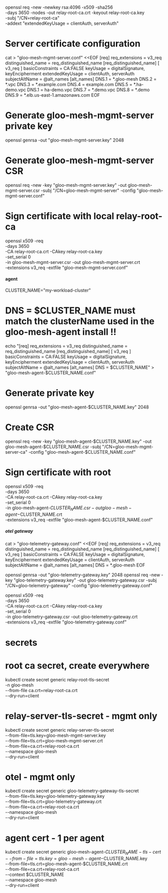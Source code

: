 
openssl req -new -newkey rsa:4096 -x509 -sha256 \
        -days 3650 -nodes -out relay-root-ca.crt -keyout relay-root-ca.key \
        -subj "/CN=relay-root-ca" \
        -addext "extendedKeyUsage = clientAuth, serverAuth"


# Server certificate configuration
cat > "gloo-mesh-mgmt-server.conf" <<EOF
[req]
req_extensions = v3_req
distinguished_name = req_distinguished_name
[req_distinguished_name]
[ v3_req ]
basicConstraints = CA:FALSE
keyUsage = digitalSignature, keyEncipherment
extendedKeyUsage = clientAuth, serverAuth
subjectAltName = @alt_names
[alt_names]
DNS.1 = *.gloo-mesh
DNS.2 = *.vpc
DNS.3 = *.example.com
DNS.4 = example.com
DNS.5 = *.ha-demo.vpc
DNS.1 = ha-demo.vpc
DNS.7 = *.demo.vpc
DNS.8 = *.demo
DNS.9 = *.elb.us-east-1.amazonaws.com
EOF


# Generate gloo-mesh-mgmt-server private key
openssl genrsa -out "gloo-mesh-mgmt-server.key" 2048
# Generate gloo-mesh-mgmt-server CSR
openssl req -new -key "gloo-mesh-mgmt-server.key" -out gloo-mesh-mgmt-server.csr -subj "/CN=gloo-mesh-mgmt-server" -config "gloo-mesh-mgmt-server.conf"

# Sign certificate with local relay-root-ca
openssl x509 -req \
  -days 3650 \
  -CA relay-root-ca.crt -CAkey relay-root-ca.key \
  -set_serial 0 \
  -in gloo-mesh-mgmt-server.csr -out gloo-mesh-mgmt-server.crt \
  -extensions v3_req -extfile "gloo-mesh-mgmt-server.conf"



#### agent
CLUSTER_NAME="my-workload-cluster"

# DNS = $CLUSTER_NAME must match the clusterName used in the gloo-mesh-agent install !!
echo "[req]
req_extensions = v3_req
distinguished_name = req_distinguished_name
[req_distinguished_name]
[ v3_req ]
basicConstraints = CA:FALSE
keyUsage = digitalSignature, keyEncipherment
extendedKeyUsage = clientAuth, serverAuth
subjectAltName = @alt_names
[alt_names]
DNS = $CLUSTER_NAME" > "gloo-mesh-agent-$CLUSTER_NAME.conf"

# Generate private key
openssl genrsa -out "gloo-mesh-agent-$CLUSTER_NAME.key" 2048
# Create CSR
openssl req -new -key "gloo-mesh-agent-$CLUSTER_NAME.key" -out gloo-mesh-agent-$CLUSTER_NAME.csr -subj "/CN=gloo-mesh-mgmt-server-ca" -config "gloo-mesh-agent-$CLUSTER_NAME.conf"

# Sign certificate with root
openssl x509 -req \
  -days 3650 \
  -CA relay-root-ca.crt -CAkey relay-root-ca.key \
  -set_serial 0 \
  -in gloo-mesh-agent-$CLUSTER_NAME.csr -out gloo-mesh-agent-$CLUSTER_NAME.crt \
  -extensions v3_req -extfile "gloo-mesh-agent-$CLUSTER_NAME.conf"


##### otel gateway 

cat > "gloo-telemetry-gateway.conf" <<EOF
[req]
req_extensions = v3_req
distinguished_name = req_distinguished_name
[req_distinguished_name]
[ v3_req ]
basicConstraints = CA:FALSE
keyUsage = digitalSignature, keyEncipherment
extendedKeyUsage = clientAuth, serverAuth
subjectAltName = @alt_names
[alt_names]
DNS = *.gloo-mesh
EOF

openssl genrsa -out "gloo-telemetry-gateway.key" 2048
openssl req -new -key "gloo-telemetry-gateway.key" -out gloo-telemetry-gateway.csr -subj "/CN=gloo-telemetry-gateway" -config "gloo-telemetry-gateway.conf"

openssl x509 -req \
  -days 3650 \
  -CA relay-root-ca.crt -CAkey relay-root-ca.key \
  -set_serial 0 \
  -in gloo-telemetry-gateway.csr -out gloo-telemetry-gateway.crt \
  -extensions v3_req -extfile "gloo-telemetry-gateway.conf"

# ##########
# secrets #

# root ca secret, create everywhere
kubectl create secret generic relay-root-tls-secret \
  -n gloo-mesh \
  --from-file ca.crt=relay-root-ca.crt  \
  --dry-run=client

# relay-server-tls-secret - mgmt only
kubectl create secret generic relay-server-tls-secret \
  --from-file=tls.key=gloo-mesh-mgmt-server.key \
  --from-file=tls.crt=gloo-mesh-mgmt-server.crt \
  --from-file=ca.crt=relay-root-ca.crt \
  --namespace gloo-mesh \
  --dry-run=client

# otel - mgmt only
kubectl create secret generic gloo-telemetry-gateway-tls-secret \
  --from-file=tls.key=gloo-telemetry-gateway.key \
  --from-file=tls.crt=gloo-telemetry-gateway.crt \
  --from-file=ca.crt=relay-root-ca.crt \
  --namespace gloo-mesh \
  --dry-run=client

# agent cert - 1 per agent
kubectl create secret generic gloo-mesh-agent-$CLUSTER_NAME-tls-cert \
  --from-file=tls.key=gloo-mesh-agent-$CLUSTER_NAME.key \
  --from-file=tls.crt=gloo-mesh-agent-$CLUSTER_NAME.crt \
  --from-file=ca.crt=relay-root-ca.crt \
  --context $CLUSTER_NAME \
  --namespace gloo-mesh \
  --dry-run=client